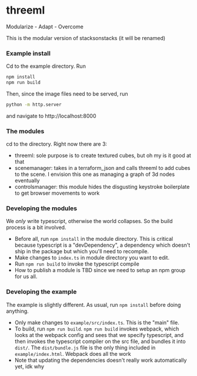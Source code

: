 # threeml
Modularize - Adapt - Overcome

This is the modular version of stacksonstacks (it will be renamed)

### Example install
Cd to the example directory.
Run
```sh
npm install
npm run build
```
Then, since the image files need to be served, 
run
```sh
python -m http.server
```
and navigate to http://localhost:8000

### The modules
cd to the directory. Right now there are 3:
 - threeml: sole purpose is to create textured cubes, but oh my is it good at that
 - scenemanager: takes in a terraform_json and calls threeml to add cubes to the scene.
 I envision this one as managing a graph of 3d nodes eventually
 - controlsmanager: this module hides the disgusting keystroke boilerplate to get browser movements to work

### Developing the modules
We _only_ write typescript, otherwise the world collapses. So the build process is a bit involved.
 - Before all, run `npm install` in the module directory.
 This is critical because typescript is a "devDependency",
 a dependency which doesn't ship in the package but which you'll need to recompile.
 - Make changes to `index.ts` in module directory you want to edit. 
 - Run `npm run build` to invoke the typescript compile
 - How to publish a module is TBD since we need to setup an npm group for us all.

### Developing the example
The example is slightly different. As usual, run `npm install` before doing anything.
- Only make changes to `example/src/index.ts`. This is the "main" file.
- To build, run `npm run build`.
`npm run build` invokes webpack, which looks at the webpack config
and sees that we specify typescript, and then invokes the typescript compiler on the src file,
and bundles it into `dist/`. The `dist/bundle.js` file is the only thing included in `example/index.html`.
Webpack does all the work
- Note that updating the dependencies doesn't really work automatically yet, idk why